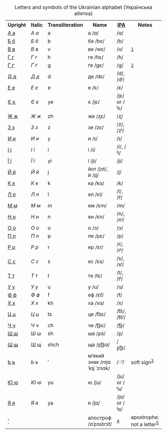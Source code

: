 <table>
<caption>Letters and symbols of the Ukrainian alphabet (Українська абетка)</caption>
<tr>
<th>Upright</th>
<th>Italic</th>
<th>Transliteration</th>
<th>Name</th>
<th><a href="/wiki/Wikipedia:IPA_for_Ukrainian" title="Wikipedia:IPA for Ukrainian" class="mw-redirect">IPA</a></th>
<th>Notes</th>
</tr>
<tr>
<td><a href="/wiki/%D0%90" title="А" class="mw-redirect">А а</a></td>
<td><i>А а</i></td>
<td>a</td>
<td>а <span title="Representation in the International Phonetic Alphabet (IPA)" class="IPA">/ɑ/</span></td>
<td><span title="Representation in the International Phonetic Alphabet (IPA)" class="IPA">/ɑ/</span></td>
<td></td>
</tr>
<tr>
<td><a href="/wiki/%D0%91" title="Б" class="mw-redirect">Б б</a></td>
<td><i>Б б</i></td>
<td>b</td>
<td>бе <span title="Representation in the International Phonetic Alphabet (IPA)" class="IPA">/bɛ/</span></td>
<td><span title="Representation in the International Phonetic Alphabet (IPA)" class="IPA">/b/</span></td>
<td></td>
</tr>
<tr>
<td><a href="/wiki/%D0%92" title="В" class="mw-redirect">В в</a></td>
<td><i>В в</i></td>
<td>v</td>
<td>ве <span title="Representation in the International Phonetic Alphabet (IPA)" class="IPA">/wɛ/</span></td>
<td><span title="Representation in the International Phonetic Alphabet (IPA)" class="IPA">/v/</span></td>
<td><sup class="reference plainlinks nourlexpansion" id="ref_1b"><a href="#endnote_1b">1</a></sup></td>
</tr>
<tr>
<td><a href="/wiki/%D0%93" title="Г" class="mw-redirect">Г г</a></td>
<td><i>Г г</i></td>
<td>h</td>
<td>ге <span title="Representation in the International Phonetic Alphabet (IPA)" class="IPA">/ɦɛ/</span></td>
<td><span title="Representation in the International Phonetic Alphabet (IPA)" class="IPA">/ɦ/</span></td>
<td></td>
</tr>
<tr>
<td><a href="/wiki/%D2%90" title="Ґ" class="mw-redirect">Ґ ґ</a></td>
<td><i>Ґ ґ</i></td>
<td>g</td>
<td>ґе <span title="Representation in the International Phonetic Alphabet (IPA)" class="IPA">/ɡɛ/</span></td>
<td><span title="Representation in the International Phonetic Alphabet (IPA)" class="IPA">/ɡ/</span></td>
<td><sup class="reference plainlinks nourlexpansion" id="ref_2b"><a href="#endnote_2b">2</a></sup></td>
</tr>
<tr>
<td><a href="/wiki/%D0%94" title="Д" class="mw-redirect">Д д</a></td>
<td><i>Д д</i></td>
<td>d</td>
<td>де <span title="Representation in the International Phonetic Alphabet (IPA)" class="IPA">/dɛ/</span></td>
<td><span title="Representation in the International Phonetic Alphabet (IPA)" class="IPA">/d/</span>, <span title="Representation in the International Phonetic Alphabet (IPA)" class="IPA">/dʲ/</span></td>
<td></td>
</tr>
<tr>
<td><a href="/wiki/%D0%95" title="Е" class="mw-redirect">Е е</a></td>
<td><i>Е е</i></td>
<td>e</td>
<td>е <span title="Representation in the International Phonetic Alphabet (IPA)" class="IPA">/ɛ/</span></td>
<td><span title="Representation in the International Phonetic Alphabet (IPA)" class="IPA">/ɛ/</span></td>
<td></td>
</tr>
<tr>
<td><a href="/wiki/%D0%84" title="Є" class="mw-redirect">Є є</a></td>
<td><i>Є є</i></td>
<td>ye</td>
<td>є <span title="Representation in the International Phonetic Alphabet (IPA)" class="IPA">/jɛ/</span></td>
<td><span title="Representation in the International Phonetic Alphabet (IPA)" class="IPA">/jɛ/</span> or <span title="Representation in the International Phonetic Alphabet (IPA)" class="IPA">/ʲɛ/</span></td>
<td></td>
</tr>
<tr>
<td><a href="/wiki/%D0%96" title="Ж" class="mw-redirect">Ж ж</a></td>
<td><i>Ж ж</i></td>
<td>zh</td>
<td>же <span title="Representation in the International Phonetic Alphabet (IPA)" class="IPA">/ʐɛ/</span></td>
<td><span title="Representation in the International Phonetic Alphabet (IPA)" class="IPA">/ʐ/</span></td>
<td></td>
</tr>
<tr>
<td><a href="/wiki/%D0%97" title="З" class="mw-redirect">З з</a></td>
<td><i>З з</i></td>
<td>z</td>
<td>зе <span title="Representation in the International Phonetic Alphabet (IPA)" class="IPA">/zɛ/</span></td>
<td><span title="Representation in the International Phonetic Alphabet (IPA)" class="IPA">/z/</span>, <span title="Representation in the International Phonetic Alphabet (IPA)" class="IPA">/zʲ/</span></td>
<td></td>
</tr>
<tr>
<td><a href="/wiki/%D0%98" title="И" class="mw-redirect">И и</a></td>
<td><i>И и</i></td>
<td>y</td>
<td>и <span title="Representation in the International Phonetic Alphabet (IPA)" class="IPA">/ɪ/</span></td>
<td><span title="Representation in the International Phonetic Alphabet (IPA)" class="IPA">/ɪ/</span></td>
<td></td>
</tr>
<tr>
<td><a href="/wiki/%D0%86" title="І" class="mw-redirect">І і</a></td>
<td><i>І і</i></td>
<td>i</td>
<td>і <span title="Representation in the International Phonetic Alphabet (IPA)" class="IPA">/i/</span></td>
<td><span title="Representation in the International Phonetic Alphabet (IPA)" class="IPA">/i/</span>, <span title="Representation in the International Phonetic Alphabet (IPA)" class="IPA">/ʲi/</span></td>
<td></td>
</tr>
<tr>
<td><a href="/wiki/%D0%87" title="Ї" class="mw-redirect">Ї ї</a></td>
<td><i>Ї ї</i></td>
<td>yi</td>
<td>ї <span title="Representation in the International Phonetic Alphabet (IPA)" class="IPA">/ji/</span></td>
<td><span title="Representation in the International Phonetic Alphabet (IPA)" class="IPA">/ji/</span></td>
<td></td>
</tr>
<tr>
<td><a href="/wiki/%D0%99" title="Й" class="mw-redirect">Й й</a></td>
<td><i>Й й</i></td>
<td>j</td>
<td>йот <span title="Representation in the International Phonetic Alphabet (IPA)" class="IPA">/jɔt/</span>, й <span title="Representation in the International Phonetic Alphabet (IPA)" class="IPA">/ɪj/</span></td>
<td><span title="Representation in the International Phonetic Alphabet (IPA)" class="IPA">/j/</span></td>
<td></td>
</tr>
<tr>
<td><a href="/wiki/%D0%9A" title="К" class="mw-redirect">К к</a></td>
<td><i>К к</i></td>
<td>k</td>
<td>ка <span title="Representation in the International Phonetic Alphabet (IPA)" class="IPA">/kɑ/</span></td>
<td><span title="Representation in the International Phonetic Alphabet (IPA)" class="IPA">/k/</span></td>
<td></td>
</tr>
<tr>
<td><a href="/wiki/%D0%9B" title="Л" class="mw-redirect">Л л</a></td>
<td><i>Л л</i></td>
<td>l</td>
<td>ел <span title="Representation in the International Phonetic Alphabet (IPA)" class="IPA">/ɛl/</span></td>
<td><span title="Representation in the International Phonetic Alphabet (IPA)" class="IPA">/l/</span>, <span title="Representation in the International Phonetic Alphabet (IPA)" class="IPA">/lʲ/</span></td>
<td></td>
</tr>
<tr>
<td><a href="/wiki/%D0%9C" title="М" class="mw-redirect">М м</a></td>
<td><i>М м</i></td>
<td>m</td>
<td>ем <span title="Representation in the International Phonetic Alphabet (IPA)" class="IPA">/ɛm/</span></td>
<td><span title="Representation in the International Phonetic Alphabet (IPA)" class="IPA">/m/</span></td>
<td></td>
</tr>
<tr>
<td><a href="/wiki/%D0%9D" title="Н" class="mw-redirect">Н н</a></td>
<td><i>Н н</i></td>
<td>n</td>
<td>ен <span title="Representation in the International Phonetic Alphabet (IPA)" class="IPA">/ɛn/</span></td>
<td><span title="Representation in the International Phonetic Alphabet (IPA)" class="IPA">/n/</span>, <span title="Representation in the International Phonetic Alphabet (IPA)" class="IPA">/nʲ/</span></td>
<td></td>
</tr>
<tr>
<td><a href="/wiki/%D0%9E" title="О" class="mw-redirect">О о</a></td>
<td><i>О о</i></td>
<td>o</td>
<td>о <span title="Representation in the International Phonetic Alphabet (IPA)" class="IPA">/ɔ/</span></td>
<td><span title="Representation in the International Phonetic Alphabet (IPA)" class="IPA">/ɔ/</span></td>
<td></td>
</tr>
<tr>
<td><a href="/wiki/%D0%9F" title="П" class="mw-redirect">П п</a></td>
<td><i>П п</i></td>
<td>p</td>
<td>пе <span title="Representation in the International Phonetic Alphabet (IPA)" class="IPA">/pɛ/</span></td>
<td><span title="Representation in the International Phonetic Alphabet (IPA)" class="IPA">/p/</span></td>
<td></td>
</tr>
<tr>
<td><a href="/wiki/%D0%A0" title="Р" class="mw-redirect">Р р</a></td>
<td><i>Р р</i></td>
<td>r</td>
<td>ер <span title="Representation in the International Phonetic Alphabet (IPA)" class="IPA">/ɛr/</span></td>
<td><span title="Representation in the International Phonetic Alphabet (IPA)" class="IPA">/r/</span>, <span title="Representation in the International Phonetic Alphabet (IPA)" class="IPA">/rʲ/</span></td>
<td></td>
</tr>
<tr>
<td><a href="/wiki/%D0%A1" title="С" class="mw-redirect">С с</a></td>
<td><i>С с</i></td>
<td>s</td>
<td>ес <span title="Representation in the International Phonetic Alphabet (IPA)" class="IPA">/ɛs/</span></td>
<td><span title="Representation in the International Phonetic Alphabet (IPA)" class="IPA">/s/</span>, <span title="Representation in the International Phonetic Alphabet (IPA)" class="IPA">/sʲ/</span></td>
<td></td>
</tr>
<tr>
<td><a href="/wiki/%D0%A2" title="Т" class="mw-redirect">Т т</a></td>
<td><i>Т т</i></td>
<td>t</td>
<td>те <span title="Representation in the International Phonetic Alphabet (IPA)" class="IPA">/tɛ/</span></td>
<td><span title="Representation in the International Phonetic Alphabet (IPA)" class="IPA">/t/</span>, <span title="Representation in the International Phonetic Alphabet (IPA)" class="IPA">/tʲ/</span></td>
<td></td>
</tr>
<tr>
<td><a href="/wiki/%D0%A3" title="У" class="mw-redirect">У у</a></td>
<td><i>У у</i></td>
<td>u</td>
<td>у <span title="Representation in the International Phonetic Alphabet (IPA)" class="IPA">/u/</span></td>
<td><span title="Representation in the International Phonetic Alphabet (IPA)" class="IPA">/u/</span></td>
<td></td>
</tr>
<tr>
<td><a href="/wiki/%D0%A4" title="Ф" class="mw-redirect">Ф ф</a></td>
<td><i>Ф ф</i></td>
<td>f</td>
<td>еф <span title="Representation in the International Phonetic Alphabet (IPA)" class="IPA">/ɛf/</span></td>
<td><span title="Representation in the International Phonetic Alphabet (IPA)" class="IPA">/f/</span></td>
<td></td>
</tr>
<tr>
<td><a href="/wiki/%D0%A5" title="Х" class="mw-redirect">Х х</a></td>
<td><i>Х х</i></td>
<td>kh</td>
<td>ха <span title="Representation in the International Phonetic Alphabet (IPA)" class="IPA">/xɑ/</span></td>
<td><span title="Representation in the International Phonetic Alphabet (IPA)" class="IPA">/x/</span></td>
<td></td>
</tr>
<tr>
<td><a href="/wiki/%D0%A6" title="Ц" class="mw-redirect">Ц ц</a></td>
<td><i>Ц ц</i></td>
<td>ts</td>
<td>це <span title="Representation in the International Phonetic Alphabet (IPA)" class="IPA">/t͡sɛ/</span></td>
<td><span title="Representation in the International Phonetic Alphabet (IPA)" class="IPA">/t͡s/</span>, <span title="Representation in the International Phonetic Alphabet (IPA)" class="IPA">/t͡sʲ/</span></td>
<td></td>
</tr>
<tr>
<td><a href="/wiki/%D0%A7" title="Ч" class="mw-redirect">Ч ч</a></td>
<td><i>Ч ч</i></td>
<td>ch</td>
<td>че <span title="Representation in the International Phonetic Alphabet (IPA)" class="IPA">/ʈ͡ʂɛ/</span></td>
<td><span title="Representation in the International Phonetic Alphabet (IPA)" class="IPA">/ʈ͡ʂ/</span></td>
<td></td>
</tr>
<tr>
<td><a href="/wiki/%D0%A8" title="Ш" class="mw-redirect">Ш ш</a></td>
<td><i>Ш ш</i></td>
<td>sh</td>
<td>ша <span title="Representation in the International Phonetic Alphabet (IPA)" class="IPA">/ʂɑ/</span></td>
<td><span title="Representation in the International Phonetic Alphabet (IPA)" class="IPA">/ʂ/</span></td>
<td></td>
</tr>
<tr>
<td><a href="/wiki/%D0%A9" title="Щ" class="mw-redirect">Щ щ</a></td>
<td><i>Щ щ</i></td>
<td>shch</td>
<td>ща <span title="Representation in the International Phonetic Alphabet (IPA)" class="IPA">/ʂʈ͡ʂɑ/</span></td>
<td><span title="Representation in the International Phonetic Alphabet (IPA)" class="IPA">/ʂʈ͡ʂ/</span></td>
<td></td>
</tr>
<tr>
<td><a href="/wiki/%D0%AC" title="Ь" class="mw-redirect">Ь ь</a></td>
<td><i>Ь ь</i></td>
<td>′</td>
<td>м’який знак <span title="Representation in the International Phonetic Alphabet (IPA)" class="IPA">/mjɑˈkɪj ˈznɑk/</span></td>
<td><span title="Representation in the International Phonetic Alphabet (IPA)" class="IPA">/◌ʲ/</span></td>
<td>soft sign<sup class="reference plainlinks nourlexpansion" id="ref_3b"><a href="#endnote_3b">3</a></sup></td>
</tr>
<tr>
<td><a href="/wiki/%D0%AE" title="Ю" class="mw-redirect">Ю ю</a></td>
<td><i>Ю ю</i></td>
<td>yu</td>
<td>ю <span title="Representation in the International Phonetic Alphabet (IPA)" class="IPA">/ju/</span></td>
<td><span title="Representation in the International Phonetic Alphabet (IPA)" class="IPA">/ju/</span> or <span title="Representation in the International Phonetic Alphabet (IPA)" class="IPA">/ʲu/</span></td>
<td></td>
</tr>
<tr>
<td><a href="/wiki/%D0%AF" title="Я" class="mw-redirect">Я я</a></td>
<td><i>Я я</i></td>
<td>ya</td>
<td>я <span title="Representation in the International Phonetic Alphabet (IPA)" class="IPA">/jɑ/</span></td>
<td><span title="Representation in the International Phonetic Alphabet (IPA)" class="IPA">/jɑ/</span> or <span title="Representation in the International Phonetic Alphabet (IPA)" class="IPA">/ʲɑ/</span></td>
<td></td>
</tr>
<tr>
<td><a href="/wiki/%E2%80%99" title="’" class="mw-redirect">’</a></td>
<td></td>
<td></td>
<td>апостроф <span title="Representation in the International Phonetic Alphabet (IPA)" class="IPA">/ɑˈpɔstrɔf/</span></td>
<td><sup class="reference plainlinks nourlexpansion" id="ref_4b"><a href="#endnote_4b">4</a></sup></td>
<td>apostrophe; not a letter<sup class="reference plainlinks nourlexpansion" id="ref_5b"><a href="#endnote_5b">5</a></sup></td>
</tr>
</table>
